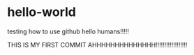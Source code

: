 # hello-world
testing how to use github
hello humans!!!!!

THIS IS MY FIRST COMMIT AHHHHHHHHHHHHHH!!!!!!!!!!!!!!!!!!